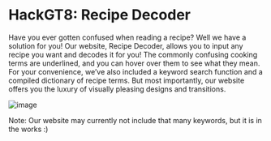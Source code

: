 # HackGT8: Recipe Decoder

Have you ever gotten confused when reading a recipe? Well we have a solution for you! Our website, Recipe Decoder, allows you to input any recipe you want and decodes it for you! The commonly confusing cooking terms are underlined, and you can hover over them to see what they mean. For your convenience, we’ve also included a keyword search function and a compiled dictionary of recipe terms. But most importantly, our website offers you the luxury of visually pleasing designs and transitions. 

![image](https://user-images.githubusercontent.com/72580357/138578588-868a91c7-70e7-48ce-b3c5-b3fbadad21d5.png)

Note: Our website may currently not include that many keywords, but it is in the works :)
